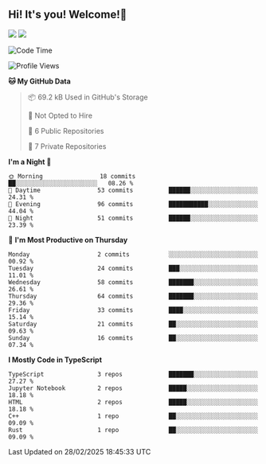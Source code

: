 ## Hi! It's you! Welcome!👋
<p align="left">
  <img src="https://github-readme-stats.vercel.app/api/top-langs/?username=Shanshuimei&theme=transparent&hide_border=true" />
  <img src="https://github-readme-stats.vercel.app/api/wakatime?username=Shanshuimei&theme=transparent&hide_border=true&layout=compact&langs_count=22" />
</p>

<!--START_SECTION:waka-->
![Code Time](http://img.shields.io/badge/Code%20Time-144%20hrs%2010%20mins-blue)

![Profile Views](http://img.shields.io/badge/Profile%20Views-1-blue)

**🐱 My GitHub Data** 

> 📦 69.2 kB Used in GitHub's Storage 
 > 
> 🚫 Not Opted to Hire
 > 
> 📜 6 Public Repositories 
 > 
> 🔑 7 Private Repositories 
 > 
**I'm a Night 🦉** 

```text
🌞 Morning                18 commits          ██░░░░░░░░░░░░░░░░░░░░░░░   08.26 % 
🌆 Daytime                53 commits          ██████░░░░░░░░░░░░░░░░░░░   24.31 % 
🌃 Evening                96 commits          ███████████░░░░░░░░░░░░░░   44.04 % 
🌙 Night                  51 commits          ██████░░░░░░░░░░░░░░░░░░░   23.39 % 
```
📅 **I'm Most Productive on Thursday** 

```text
Monday                   2 commits           ░░░░░░░░░░░░░░░░░░░░░░░░░   00.92 % 
Tuesday                  24 commits          ███░░░░░░░░░░░░░░░░░░░░░░   11.01 % 
Wednesday                58 commits          ███████░░░░░░░░░░░░░░░░░░   26.61 % 
Thursday                 64 commits          ███████░░░░░░░░░░░░░░░░░░   29.36 % 
Friday                   33 commits          ████░░░░░░░░░░░░░░░░░░░░░   15.14 % 
Saturday                 21 commits          ██░░░░░░░░░░░░░░░░░░░░░░░   09.63 % 
Sunday                   16 commits          ██░░░░░░░░░░░░░░░░░░░░░░░   07.34 % 
```


**I Mostly Code in TypeScript** 

```text
TypeScript               3 repos             ███████░░░░░░░░░░░░░░░░░░   27.27 % 
Jupyter Notebook         2 repos             █████░░░░░░░░░░░░░░░░░░░░   18.18 % 
HTML                     2 repos             █████░░░░░░░░░░░░░░░░░░░░   18.18 % 
C++                      1 repo              ██░░░░░░░░░░░░░░░░░░░░░░░   09.09 % 
Rust                     1 repo              ██░░░░░░░░░░░░░░░░░░░░░░░   09.09 % 
```




 Last Updated on 28/02/2025 18:45:33 UTC
<!--END_SECTION:waka-->
